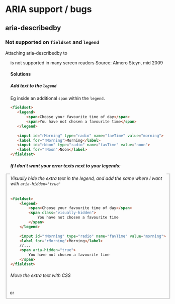 # ARIA support / bugs

## aria-describedby

### Not supported on `fieldset` and `legend`

Attaching aria-describedby to <fieldset> or <legend> is not supported in many screen readers
Source: Almero Steyn, mid 2009

#### Solutions

##### Add text to the `legend`

 Eg inside an additional `span` within the `legend`.

 ```html
 <fieldset>
    <legend>
        <span>Choose your favourite time of day</span>
        <span>You have not chosen a favourite time</span>
    </legend>
    
    <input id="rMorning" type="radio" name="favTime" value="morning">
    <label for="rMorning">Morning</label>
    <input id="rNoon" type="radio" name="favTime" value="noon">
    <label for="rNoon">Noon</label>
</fieldset>   
 ```

##### If I don't want your error texts next to your legends:

###### Visually hide the extra text in the legend, and add the same where I want with `aria-hidden='true'`

```html
<fieldset>
    <legend>
        <span>Choose your favourite time of day</span>
        <span class="visually-hidden">
            You have not chosen a favourite time
        </span>
    </legend>
    
    <input id="rMorning" type="radio" name="favTime" value="morning">
    <label for="rMorning">Morning</label>
    //...
    <span aria-hidden="true">
        You have not chosen a favourite time
    </span>
</fieldset>
```

###### Move the extra text with CSS



